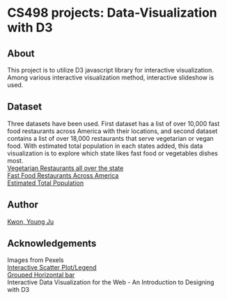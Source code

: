 # CS498 projects: Data-Visualization with D3

## About
This project is to utilize D3 javascript library for interactive visualization. Among various interactive visualization method, interactive slideshow is used.

## Dataset
Three datasets have been used. First dataset has a list of over 10,000 fast food restaurants across America with their locations, and second dataset contains a list of over 18,000 restaurants that serve vegetarian or vegan food. With estimated total population in each states added, this data visualization is to explore which state likes fast food or vegetables dishes most. </br>
[Vegetarian Restaurants all over the state](https://www.kaggle.com/datafiniti/vegetarian-vegan-restaurants) \
[Fast Food Restaurants Across America](https://www.kaggle.com/datafiniti/fast-food-restaurants) \
[Estimated Total Population](https://www2.census.gov/programs-surveys/popest/technical-documentation/file-layouts/2010-2017/) 

## Author
[Kwon, Young Ju](https://www.linkedin.com/in/youngju-kwon-50943398/)
</br>

## Acknowledgements
Images from Pexels \
[Interactive Scatter Plot/Legend](https://bl.ocks.org/floofydugong/9c94ab01d8c3ed8ea3821d4a7e119b07) \
[Grouped Horizontal bar](http://bl.ocks.org/erikvullings/51cc5332439939f1f292) \
Interactive Data Visualization for the Web - An Introduction to Designing with D3

